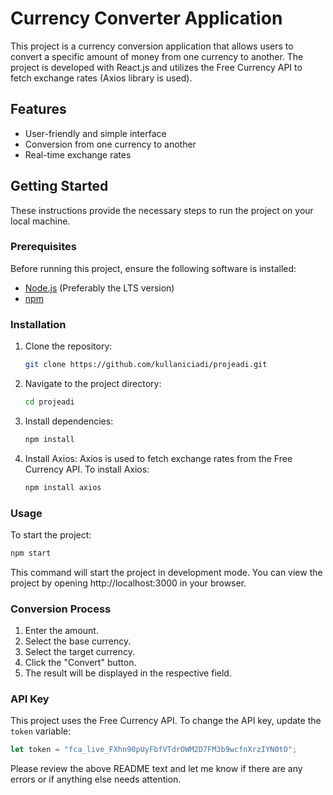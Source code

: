 # Currency Converter Application

This project is a currency conversion application that allows users to convert a specific amount of money from one currency to another. The project is developed with React.js and utilizes the Free Currency API to fetch exchange rates (Axios library is used).

## Features

- User-friendly and simple interface
- Conversion from one currency to another
- Real-time exchange rates

## Getting Started

These instructions provide the necessary steps to run the project on your local machine.

### Prerequisites

Before running this project, ensure the following software is installed:

- [Node.js](https://nodejs.org/) (Preferably the LTS version)
- [npm](https://www.npmjs.com/)

### Installation

1. Clone the repository:
   ```sh
   git clone https://github.com/kullaniciadi/projeadi.git
   ```

2. Navigate to the project directory:
   ```sh
   cd projeadi
   ```

3. Install dependencies:
   ```sh
   npm install
   ```

4. Install Axios:
   Axios is used to fetch exchange rates from the Free Currency API. To install Axios:
   ```sh
   npm install axios
   ```

### Usage

To start the project:
```sh
npm start
```
This command will start the project in development mode. You can view the project by opening http://localhost:3000 in your browser.

### Conversion Process

1. Enter the amount.
2. Select the base currency.
3. Select the target currency.
4. Click the "Convert" button.
5. The result will be displayed in the respective field.

### API Key

This project uses the Free Currency API. To change the API key, update the `token` variable:
```javascript
let token = "fca_live_FXhn90pUyFbfVTdrOWM2D7FM3b9wcfnXrzIYN0tO";
```

Please review the above README text and let me know if there are any errors or if anything else needs attention.
